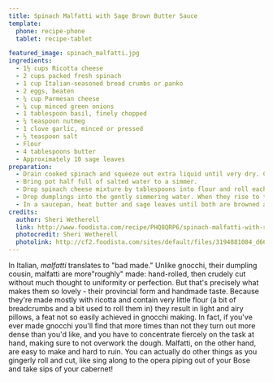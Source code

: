 ```yaml
---
title: Spinach Malfatti with Sage Brown Butter Sauce
template:
  phone: recipe-phone
  tablet: recipe-tablet

featured_image: spinach_malfatti.jpg
ingredients:
  - 1½ cups Ricotta cheese
  - 2 cups packed fresh spinach
  - 1 cup Italian-seasoned bread crumbs or panko
  - 2 eggs, beaten
  - ¼ cup Parmesan cheese
  - ¼ cup minced green onions
  - 1 tablespoon basil, finely chopped
  - ¼ teaspoon nutmeg
  - 1 clove garlic, minced or pressed
  - ½ teaspoon salt
  - Flour
  - 4 tablespoons butter
  - Approximately 10 sage leaves
preparation:
  - Drain cooked spinach and squeeze out extra liquid until very dry. Combine with all ingredients, except flour. Refrigerate 1 hour.
  - Bring pot half full of salted water to a simmer.
  - Drop spinach cheese mixture by tablespoons into flour and roll each lightly into long logs. Cut into 1.5 inch dumplings.
  - Drop dumplings into the gently simmering water. When they rise to the top, remove with a slotted spoon (approximately 3 to 5 minutes).
  - In a saucepan, heat butter and sage leaves until both are browned and sage leaves are crisp. Spoon butter over malfatti and top with the crisp sage leaves. If preferred, top with more Parmesan cheese.
credits:
  author: Sheri Wetherell
  link: http://www.foodista.com/recipe/PHQ8QRP6/spinach-malfatti-with-sage-brown-butter-sauce
  photocredit: Sheri Wetherell
  photolink: http://cf2.foodista.com/sites/default/files/3194881084_d6647835cb_z_4.jpg
---
```


In Italian, _malfatti_ translates to "bad made." Unlike gnocchi, their dumpling cousin, malfatti are more"roughly" made: hand-rolled, then crudely cut without much thought to uniformity or perfection. But that's precisely what makes them so lovely - their provincial form and handmade taste. Because they're made mostly with ricotta and contain very little flour (a bit of breadcrumbs and a bit used to roll them in) they result in light and airy pillows, a feat not so easily achieved in gnocchi making. In fact, if you've ever made gnocchi you'll find that more times than not they turn out more dense than you'd like, and you have to concentrate fiercely on the task at hand, making sure to not overwork the dough. Malfatti, on the other hand, are easy to make and hard to ruin. You can actually do other things as you gingerly roll and cut, like sing along to the opera piping out of your Bose and take sips of your cabernet!
